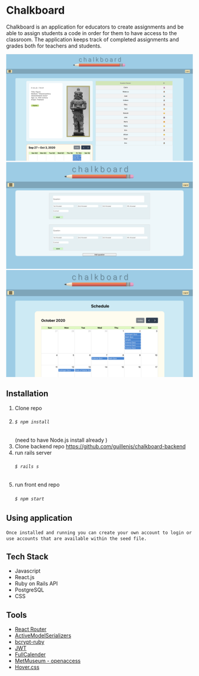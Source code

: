 
# Chalkboard

Chalkboard is an application for educators to create assignments and be able to assign students a code in order for them to have access to the classroom. The application keeps track of completed assignments and grades both for teachers and students.

![Image Home Page](public/chalkboard_home.png)
![Image Home Page](public/chalkboard_assignment.png)
![Image Home Page](public/chalkboard_calender.png)


## Installation

1. Clone repo
2. ###### `$ npm install`
     (need to have Node.js install already )
3. Clone backend repo https://github.com/guillenjs/chalkboard-backend
4. run rails server 
    ###### `$ rails s`
5. run front end repo 
    ###### `$ npm start`

## Using application

    Once installed and running you can create your own account to login or use accounts that are available within the seed file.


## Tech Stack    
- Javascript
- React.js 
- Ruby on Rails API
- PostgreSQL
- CSS


## Tools
 - [React Router](https://reactrouter.com/web/guides/quick-start)
 - [ActiveModelSerializers](https://github.com/rails-api/active_model_serializers)
 - [bcrypt-ruby](https://github.com/codahale/bcrypt-ruby)
 - [JWT](https://github.com/jwt/ruby-jwt)
 - [FullCalender](https://github.com/fullcalendar/fullcalendar)
 - [MetMuseum - openaccess](https://github.com/metmuseum/openaccess)
 - [Hover.css](https://github.com/IanLunn/Hover)

